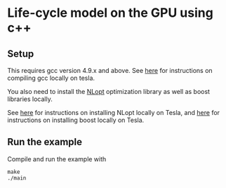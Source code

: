 # Life-cycle model on the GPU using c++

## Setup

This requires gcc version 4.9.x and above. See [here](https://gist.github.com/jtilly/2827af06e331e8e6b53c)
for instructions on compiling gcc locally on tesla.

You also need to install the [NLopt](http://ab-initio.mit.edu/wiki/index.php/NLopt_Installation) optimization library
as well as boost libraries locally.

See [here](https://gist.github.com/njanetos/1c73f621367c2bed88e9be96445d5460) for instructions on installing 
NLopt locally on Tesla, and [here](https://gist.github.com/njanetos/04955aa083bfe14f0c30bcd96b8fe02e) for
instructions on installing boost locally on Tesla.

## Run the example

Compile and run the example with
```
make
./main
```

